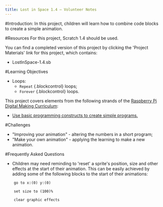 ```yaml
---
title: Lost in Space 1.4 — Volunteer Notes
---
```


#Introduction:
In this project, children will learn how to combine code blocks to create a simple animation.

#Resources
For this project, Scratch 1.4 should be used.

You can find a completed version of this project by clicking the 'Project Materials' link for this project, which contains:

+ LostInSpace-1.4.sb

#Learning Objectives
+ Loops:
	+ `Repeat` {.blockcontrol} loops;
	+ `Forever` {.blockcontrol} loops.

This project covers elements from the following strands of the [Raspberry Pi Digital Making Curriculum](http://rpf.io/curriculum):

+ [Use basic programming constructs to create simple programs.](https://www.raspberrypi.org/curriculum/programming/creator)

#Challenges
+ "Improving your animation" - altering the numbers in a short program;
+ "Make your own animation" - applying the learning to make a new animation.

#Frequently Asked Questions
+ Children may need reminding to 'reset' a sprite's position, size and other effects at the start of their animation. This can be easily achieved by adding some of the following blocks to the start of their animations:

```blocks
	go to x:(0) y:(0)
```

```blocks
	set size to (100)%
```

```blocks
	clear graphic effects
```